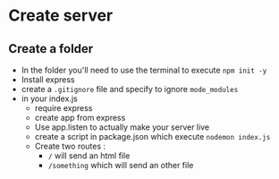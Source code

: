 # Create server

## Create a folder

- In the folder you'll need to use the terminal to execute `npm init -y`
- Install express
- create a `.gitignore` file and specify to ignore `mode_modules`
- in your index.js
  - require express
  - create app from express
  - Use app.listen to actually make your server live
  - create a script in package.json which execute `nodemon index.js`
  - Create two routes :
    - `/` will send an html file
    - `/something` which will send an other file
